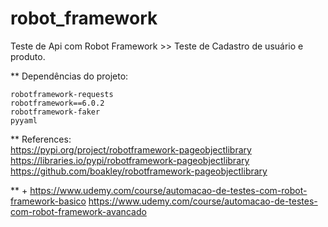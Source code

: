 # robot_framework

Teste de Api com Robot Framework >> Teste de Cadastro de usuário e produto.

\*\* Dependências do projeto:

```
robotframework-requests
robotframework==6.0.2
robotframework-faker
pyyaml
```

\*\* References:  
https://pypi.org/project/robotframework-pageobjectlibrary  
https://libraries.io/pypi/robotframework-pageobjectlibrary  
https://github.com/boakley/robotframework-pageobjectlibrary

\*\* +
https://www.udemy.com/course/automacao-de-testes-com-robot-framework-basico
https://www.udemy.com/course/automacao-de-testes-com-robot-framework-avancado
